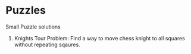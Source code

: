 # Puzzles
Small Puzzle solutions

1. Knights Tour Problem: Find a way to move chess knight to all squares without repeating sqaures.
